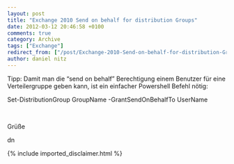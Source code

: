 ```yaml
---
layout: post
title: "Exchange 2010 Send on behalf for distribution Groups"
date: 2012-03-12 20:46:58 +0100
comments: true
category: Archive
tags: ["Exchange"]
redirect_from: ["/post/Exchange-2010-Send-on-behalf-for-distribution-Groups", "/post/exchange-2010-send-on-behalf-for-distribution-groups"]
author: daniel nitz
---
```

<!-- more -->
<p>Tipp: Damit man die “send on behalf” Berechtigung einem Benutzer für eine Verteilergruppe geben kann, ist ein einfacher Powershell Befehl nötig:</p>  <p>Set-DistributionGroup GroupName -GrantSendOnBehalfTo UserName</p>  <p>&#160;</p>  <p>Grüße</p>  <p>dn</p>
{% include imported_disclaimer.html %}
